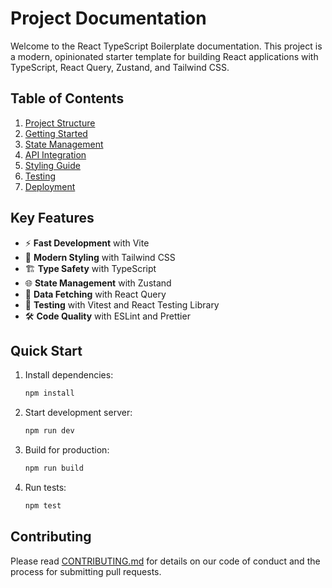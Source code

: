 # Project Documentation

Welcome to the React TypeScript Boilerplate documentation. This project is a modern, opinionated starter template for building React applications with TypeScript, React Query, Zustand, and Tailwind CSS.

## Table of Contents

1. [Project Structure](./project-structure.md)
2. [Getting Started](./getting-started.md)
3. [State Management](./state-management.md)
4. [API Integration](./api-integration.md)
5. [Styling Guide](./styling-guide.md)
6. [Testing](./testing.md)
7. [Deployment](./deployment.md)

## Key Features

- ⚡ **Fast Development** with Vite
- 🎨 **Modern Styling** with Tailwind CSS
- 🏗 **Type Safety** with TypeScript
- 🌐 **State Management** with Zustand
- 🔄 **Data Fetching** with React Query
- 🧪 **Testing** with Vitest and React Testing Library
- 🛠 **Code Quality** with ESLint and Prettier

## Quick Start

1. Install dependencies:
   ```bash
   npm install
   ```

2. Start development server:
   ```bash
   npm run dev
   ```

3. Build for production:
   ```bash
   npm run build
   ```

4. Run tests:
   ```bash
   npm test
   ```

## Contributing

Please read [CONTRIBUTING.md](CONTRIBUTING.md) for details on our code of conduct and the process for submitting pull requests.
